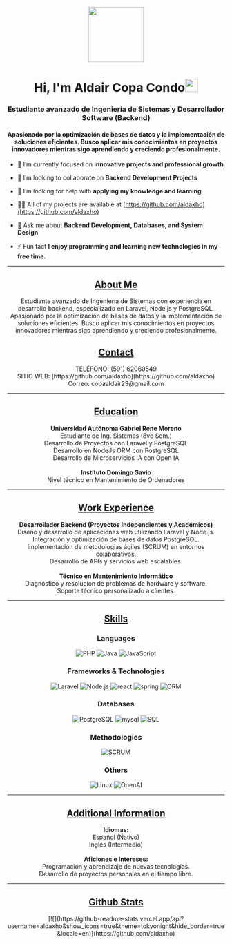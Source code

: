 <p align="center">
  <img style="width:8rem; height:auto" src="https://cdn.dribbble.com/users/1787323/screenshots/10091971/media/d43c019bfeff34be8816481e843ea8c1.png"/>
</p>

<h1 align="center">Hi, I'm Aldair Copa Condo<img width="30px" src="https://raw.githubusercontent.com/iampavangandhi/iampavangandhi/master/gifs/Hi.gif"></h1>
<h3 font-size="20" align="center">Estudiante avanzado de Ingeniería de Sistemas y Desarrollador Software (Backend)</h3>

<h4 font-size="16" align="center">Apasionado por la optimización de bases de datos y la implementación de soluciones eficientes. Busco aplicar mis conocimientos en proyectos innovadores mientras sigo aprendiendo y creciendo profesionalmente.</h4>

- 🌱 I’m currently focused on **innovative projects and professional growth**

- 👯 I’m looking to collaborate on **Backend Development Projects**

- 🤝 I’m looking for help with **applying my knowledge and learning**

- 👨‍💻 All of my projects are available at [https://github.com/aldaxho](https://github.com/aldaxho)

- 💬 Ask me about **Backend Development, Databases, and System Design**

- ⚡ Fun fact **I enjoy programming and learning new technologies in my free time.**

---

<h2 align="center"><u><b>About Me</b></u></h2>

<div align="center">
  <p>Estudiante avanzado de Ingeniería de Sistemas con experiencia en desarrollo backend, especializado en Laravel, Node.js y PostgreSQL. Apasionado por la optimización de bases de datos y la implementación de soluciones eficientes. Busco aplicar mis conocimientos en proyectos innovadores mientras sigo aprendiendo y creciendo profesionalmente.</p>
</div>

<h2 align="center"><u><b>Contact</b></u></h2>

<div align="center">
  <p>
    TELÉFONO: (591) 62060549 <br>
    SITIO WEB: [https://github.com/aldaxho](https://github.com/aldaxho) <br>
    Correo: copaaldair23@gmail.com
  </p>
</div>

---

<h2 align="center"><u><b>Education</b></u></h2>

<div align="center">
  <p>
    <b>Universidad Autónoma Gabriel Rene Moreno</b><br>
    Estudiante de Ing. Sistemas (8vo Sem.)<br>
    Desarrollo de Proyectos con Laravel y PostgreSQL<br>
    Desarrollo en NodeJs ORM con PostgreSQL<br>
    Desarrollo de Microservicios IA con Open IA <br><br>
    <b>Instituto Domingo Savio</b><br>
    Nivel técnico en Mantenimiento de Ordenadores
  </p>
</div>

---

<h2 align="center"><u><b>Work Experience</b></u></h2>

<div align="center">
  <p>
    <b>Desarrollador Backend (Proyectos Independientes y Académicos)</b><br>
    Diseño y desarrollo de aplicaciones web utilizando Laravel y Node.js.<br>
    Integración y optimización de bases de datos PostgreSQL.<br>
    Implementación de metodologías ágiles (SCRUM) en entornos colaborativos.<br>
    Desarrollo de APIs y servicios web escalables. <br><br>
    <b>Técnico en Mantenimiento Informático</b><br>
    Diagnóstico y resolución de problemas de hardware y software.<br>
    Soporte técnico personalizado a clientes.
  </p>
</div>

---

<h2 align="center"><u><b>Skills</b></u></h2>

<h3 align="center">Languages</h3>
<p align="center">
  <img src="https://img.shields.io/badge/PHP-777BB4?style=for-the-badge&logo=php&logoColor=white" alt="PHP"/>
  <img src="https://img.shields.io/badge/Java-ED8B00?style=for-the-badge&logo=openjdk&logoColor=white" alt="Java"/>
  <img src="https://img.shields.io/badge/JavaScript-F7DF1E?style=for-the-badge&logo=javascript&logoColor=black" alt="JavaScript"/>
  
</p>

<h3 align="center">Frameworks & Technologies</h3>
<p align="center">
  <img src="https://img.shields.io/badge/Laravel-FF2D20?style=for-the-badge&logo=laravel&logoColor=white" alt="Laravel"/>
  <img src="https://img.shields.io/badge/Node.js-339933?style=for-the-badge&logo=node.js&logoColor=white" alt="Node.js"/>
    <img src="https://img.shields.io/badge/Node.js-339933?style=for-the-badge&logo=node.js&logoColor=white" alt="react"/>
    <img src="https://img.shields.io/badge/Node.js-339933?style=for-the-badge&logo=node.js&logoColor=white" alt="spring"/>
  <img src="https://img.shields.io/badge/ORM-000000?style=for-the-badge&logo=data&logoColor=white" alt="ORM"/>
</p>

<h3 align="center">Databases</h3>
<p align="center">
  <img src="https://img.shields.io/badge/PostgreSQL-4169E1?style=for-the-badge&logo=postgresql&logoColor=white" alt="PostgreSQL"/>
   <img src="https://img.shields.io/badge/PostgreSQL-4169E1?style=for-the-badge&logo=postgresql&logoColor=white" alt="mysql"/>
  <img src="https://img.shields.io/badge/SQL-005A9C?style=for-the-badge&logo=mysql&logoColor=white" alt="SQL"/>
</p>

<h3 align="center">Methodologies</h3>
<p align="center">
  <img src="https://img.shields.io/badge/SCRUM-69A2FF?style=for-the-badge&logo=scrumalliance&logoColor=white" alt="SCRUM"/>
</p>

<h3 align="center">Others</h3>
<p align="center">
  <img src="https://img.shields.io/badge/Linux-FCC624?style=for-the-badge&logo=linux&logoColor=black" alt="Linux"/>
  <img src="https://img.shields.io/badge/OpenAI-412991?style=for-the-badge&logo=openai&logoColor=white" alt="OpenAI"/>
</p>

---

<h2 align="center"><u><b>Additional Information</b></u></h2>

<div align="center">
  <p>
    <b>Idiomas:</b><br>
    Español (Nativo)<br>
    Inglés (Intermedio) <br><br>
    <b>Aficiones e Intereses:</b><br>
    Programación y aprendizaje de nuevas tecnologías.<br>
    Desarrollo de proyectos personales en el tiempo libre.
  </p>
</div>

---

<h2 align="center"><u><b>Github Stats</b></u></h2>

<div align="center">
  <p>
    [![](https://github-readme-stats.vercel.app/api?username=aldaxho&show_icons=true&theme=tokyonight&hide_border=true&locale=en)](https://github.com/aldaxho)
  </p>
</div>
